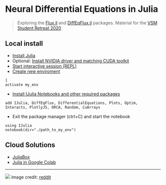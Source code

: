 # Neural Differential Equations in Julia
> Exploring the [Flux.jl](https://github.com/FluxML/Flux.jl) and [DiffEqFlux.jl](https://github.com/JuliaDiffEq/DiffEqFlux.jl) packages. Material for the [VSM Student Retreat 2020](https://www.vsmath.at/academics/student-retreats/) 

## Local install

* [Install Julia](https://julialang.org/downloads/platform/)
* Optional: [Install NVIDIA driver and matching CUDA toolkit](https://juliagpu.gitlab.io/CUDA.jl/installation/overview/)
* [Start interactive session (REPL)](https://docs.julialang.org/en/v1/manual/getting-started/)
* [Create new enviroment](https://docs.julialang.org/en/v1/stdlib/Pkg/)

 ```
 ]
 activate my_env
 ```

* [Install IJulia Notebooks and other required packages](https://github.com/JuliaLang/IJulia.jl)

 ```
 add IJulia, DiffEqFlux, DifferentialEquations, Plots, Optim, Interacts, PlotlyJS, ORCA, Random, CuArrays
 ```

* Exit the package manager (ctrl+C) and start the notebook

 ```
 using IJulia
 notebook(dir="./path_to_my_env")
 ```

## Cloud Solutions

* [JuliaBox](https://www.juliabox.com/)
* [Julia in Google Colab](https://discourse.julialang.org/t/julia-on-google-colab-free-gpu-accelerated-shareable-notebooks/15319)

---

![](https://i.redd.it/wv5z7m99bgu21.png)
image credit: [reddit](https://www.reddit.com/r/Julia/comments/bhbvca/i_cant_be_the_only_one_who_has_had_these/elto98y/)
